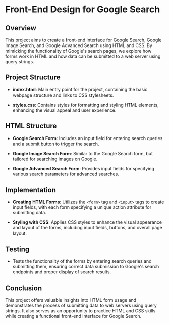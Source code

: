 # Front-End Design for Google Search

## Overview

This project aims to create a front-end interface for Google Search, Google Image Search, and Google Advanced Search using HTML and CSS. By mimicking the functionality of Google's search pages, we explore how forms work in HTML and how data can be submitted to a web server using query strings.

## Project Structure

- **index.html**: Main entry point for the project, containing the basic webpage structure and links to CSS stylesheets.

- **styles.css**: Contains styles for formatting and styling HTML elements, enhancing the visual appeal and user experience.

## HTML Structure

- **Google Search Form**: Includes an input field for entering search queries and a submit button to trigger the search.

- **Google Image Search Form**: Similar to the Google Search form, but tailored for searching images on Google.

- **Google Advanced Search Form**: Provides input fields for specifying various search parameters for advanced searches.

## Implementation

- **Creating HTML Forms**: Utilizes the `<form>` tag and `<input>` tags to create input fields, with each form specifying a unique action attribute for submitting data.

- **Styling with CSS**: Applies CSS styles to enhance the visual appearance and layout of the forms, including input fields, buttons, and overall page layout.

## Testing

- Tests the functionality of the forms by entering search queries and submitting them, ensuring correct data submission to Google's search endpoints and proper display of search results.

## Conclusion

This project offers valuable insights into HTML form usage and demonstrates the process of submitting data to web servers using query strings. It also serves as an opportunity to practice HTML and CSS skills while creating a functional front-end interface for Google Search.
